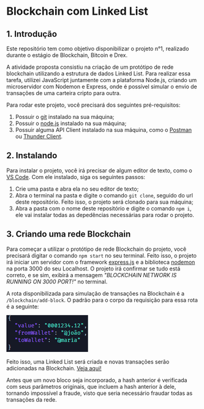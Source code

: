 # Blockchain com Linked List

## 1. Introdução
Este repositório tem como objetivo disponibilizar o projeto n°1, realizado durante o estágio de Blockchain, Bitcoin e Drex.

A atividade proposta consistiu na criação de um protótipo de rede blockchain utilizando a estrutura de dados Linked List. Para realizar essa tarefa, utilizei JavaScript juntamente com a plataforma Node.js, criando um microservidor com Nodemon e Express, onde é possível simular o envio de transações de uma carteira cripto para outra.

Para rodar este projeto, você precisará dos seguintes pré-requisitos:
1. Possuir o [git](https://git-scm.com/) instalado na sua máquina;
2. Possuir o [node.js](https://nodejs.org/pt) instalado na sua máquina;
3. Possuir alguma API Client instalado na sua máquina, como o [Postman](https://www.postman.com/) ou [Thunder Client](https://www.thunderclient.com/).

## 2. Instalando
Para instalar o projeto, você irá precisar de algum editor de texto, como o [VS Code](https://code.visualstudio.com/). Com ele instalado, siga os seguintes passos:
1. Crie uma pasta e abra ela no seu editor de texto;
2. Abra o terminal na pasta e digite o comando `git clone`, seguido do url deste repositório. Feito isso, o projeto será clonado para sua máquina;
3. Abra a pasta com o nome deste repositório e digite o comando `npm i`, ele vai instalar todas as depedências necessárias para rodar o projeto.

## 3. Criando uma rede Blockchain
Para começar a utilizar o protótipo de rede Blockchain do projeto, você precisará digitar o comando `npm start` no seu terminal. Feito isso, o projeto irá iniciar um servidor com o framework [express.js](https://expressjs.com/pt-br/) e a biblioteca [nodemon](https://www.npmjs.com/package/nodemon) na porta 3000 do seu Localhost. O projeto irá confirmar se tudo está correto, e se sim, exibirá a mensagem *"BLOCKCHAIN NETWORK IS RUNNING ON 3000 PORT!"* no terminal.

A rota disponibilizada para simulação de transações na Blockchain é a `/blockchain/add-block`. O padrão para o corpo da requisição para essa rota é a seguinte:

![req example](./req-example.png)

Feito isso, uma Linked List será criada e novas transações serão adicionadas na Blockchain. [Veja aqui!](https://www.youtube.com/watch?v=qF4WzXPmHWA)

Antes que um novo bloco seja incorporado, a hash anterior é verificada com seus parâmetros originais, que incluem a hash anterior à dele, tornando impossível a fraude, visto que seria necessário fraudar todas as transações da rede.
